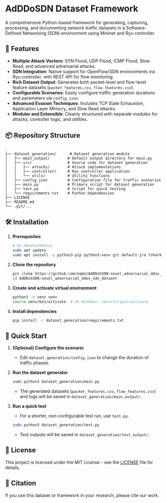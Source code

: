 # AdDDoSDN Dataset Framework

A comprehensive Python-based framework for generating, capturing, processing, and documenting network traffic datasets in a Software-Defined Networking (SDN) environment using Mininet and Ryu controller.

## 🚀 Features

- **Multiple Attack Vectors**: SYN Flood, UDP Flood, ICMP Flood, Slow Read, and advanced adversarial attacks.
- **SDN Integration**: Native support for OpenFlow/SDN environments via Ryu controller, with REST API for flow monitoring.
- **Rich Dataset Output**: Generates both packet-level and flow-level feature datasets (`packet_features.csv`, `flow_features.csv`).
- **Configurable Scenarios**: Easily configure traffic generation durations and parameters via `config.json`.
- **Advanced Evasion Techniques**: Includes TCP State Exhaustion, Application Layer Mimicry, and Slow Read attacks.
- **Modular and Extensible**: Cleanly structured with separate modules for attacks, controller logic, and utilities.

## 📦 Repository Structure

```
.
├── dataset_generation/      # Dataset generation module
│   ├── main_output/        # Default output directory for main.py
│   ├── src/                # Source code for dataset generation
│   │   ├── attacks/        # Attack implementations
│   │   ├── controller/     # Ryu controller application
│   │   └── utils/          # Utility functions
│   ├── config.json         # Configuration file for traffic scenarios
│   ├── main.py             # Primary script for dataset generation
│   ├── test.py             # Script for quick testing
│   └── requirements.txt    # Python dependencies
├── LICENSE
├── README.md
└── .git/...
```

## 🛠️ Installation

1.  **Prerequisites**
    ```bash
    # On Ubuntu/Debian
    sudo apt update
    sudo apt install -y python3-pip python3-venv git default-jre tshark slowhttptest
    ```

2.  **Clone the repository**
    ```bash
    git clone https://github.com/nqmn/AdDDoSSDN-novel_adversarial_ddos_sdn_dataset.git
    cd AdDDoSSDN-novel_adversarial_ddos_sdn_dataset
    ```

3.  **Create and activate virtual environment**
    ```bash
    python3 -m venv venv
    source venv/bin/activate  # On Windows: venv\Scripts\activate
    ```

4.  **Install dependencies**
    ```bash
    pip install -r dataset_generation/requirements.txt
    ```

## 🚀 Quick Start

1.  **(Optional) Configure the scenario**
    - Edit `dataset_generation/config.json` to change the duration of traffic phases.

2.  **Run the dataset generator**
    ```bash
    sudo python3 dataset_generation/main.py
    ```
    - The generated datasets (`packet_features.csv`, `flow_features.csv`) and logs will be saved in `dataset_generation/main_output/`.

3.  **Run a quick test**
    - For a shorter, non-configurable test run, use `test.py`.
    ```bash
    sudo python3 dataset_generation/test.py
    ```
    - Test outputs will be saved in `dataset_generation/test_output/`.



## 📝 License

This project is licensed under the MIT License - see the [LICENSE](LICENSE) file for details.

## 📄 Citation

If you use this dataset or framework in your research, please cite our work.
